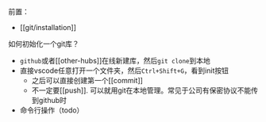 前置：
- [[git/installation]]

如何初始化一个git库？
- `github`或者[[other-hubs]]在线新建库，然后`git clone`到本地
- 直接vscode任意打开一个文件夹，然后`Ctrl+Shift+G`，看到init按钮
  - 之后可以直接创建第一个[[commit]]
  - 不一定要[[push]]. 可以就用git在本地管理。常见于公司有保密协议不能传到github时
- 命令行操作（todo）
